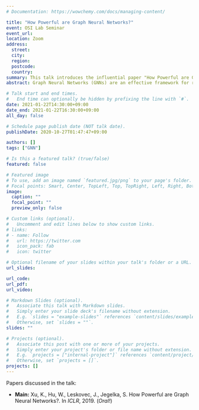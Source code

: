 ```yaml
---
# Documentation: https://wowchemy.com/docs/managing-content/

title: "How Powerful are Graph Neural Networks?"
event: OSI Lab Seminar
event_url:
location: Zoom
address:
  street:
  city:
  region:
  postcode:
  country:
summary: This talk introduces the influential paper "How Powerful are Graph Neural Networks?" (Xu et al., 2019), presented in ICLR 2019 Oral.
abstract: Graph Neural Networks (GNNs) are an effective framework for representation learning of graphs. GNNs follow a neighborhood aggregation scheme, where the representation vector of a node is computed by recursively aggregating and trans- forming representation vectors of its neighboring nodes. Many GNN variants have been proposed and have achieved state-of-the-art results on both node and graph classification tasks. However, despite GNNs revolutionizing graph representation learning, there is limited understanding of their representational properties and limitations. Here, we present a theoretical framework for analyzing the expressive power of GNNs to capture different graph structures. Our results characterize the discriminative power of popular GNN variants, such as Graph Convolutional Networks and GraphSAGE, and show that they cannot learn to distinguish certain simple graph structures. We then develop a simple architecture that is provably the most expressive among the class of GNNs and is as powerful as the Weisfeiler-Lehman graph isomorphism test. We empirically validate our theoretical findings on a number of graph classification benchmarks, and demonstrate that our model achieves state-of-the-art performance.

# Talk start and end times.
#   End time can optionally be hidden by prefixing the line with `#`.
date: 2021-01-22T14:30:00+09:00
date_end: 2021-01-22T16:30:00+09:00
all_day: false

# Schedule page publish date (NOT talk date).
publishDate: 2020-10-27T01:47:47+09:00

authors: []
tags: ["GNN"]

# Is this a featured talk? (true/false)
featured: false

# Featured image
# To use, add an image named `featured.jpg/png` to your page's folder. 
# Focal points: Smart, Center, TopLeft, Top, TopRight, Left, Right, BottomLeft, Bottom, BottomRight.
image:
  caption: ""
  focal_point: ""
  preview_only: false

# Custom links (optional).
#   Uncomment and edit lines below to show custom links.
# links:
# - name: Follow
#   url: https://twitter.com
#   icon_pack: fab
#   icon: twitter

# Optional filename of your slides within your talk's folder or a URL.
url_slides:

url_code:
url_pdf:
url_video:

# Markdown Slides (optional).
#   Associate this talk with Markdown slides.
#   Simply enter your slide deck's filename without extension.
#   E.g. `slides = "example-slides"` references `content/slides/example-slides.md`.
#   Otherwise, set `slides = ""`.
slides: ""

# Projects (optional).
#   Associate this post with one or more of your projects.
#   Simply enter your project's folder or file name without extension.
#   E.g. `projects = ["internal-project"]` references `content/project/deep-learning/index.md`.
#   Otherwise, set `projects = []`.
projects: []
---
```


Papers discussed in the talk:
- **Main:** Xu, K., Hu, W., Leskovec, J., Jegelka, S. How Powerful are Graph Neural Networks?. In *ICLR*, 2019. (*Oral!*)